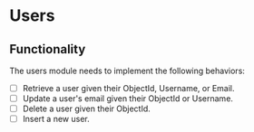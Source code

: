 # Users
## Functionality
The users module needs to implement the following behaviors:
- [ ] Retrieve a user given their ObjectId, Username, or Email.
- [ ] Update a user's email given their ObjectId or Username.
- [ ] Delete a user given their ObjectId.
- [ ] Insert a new user.